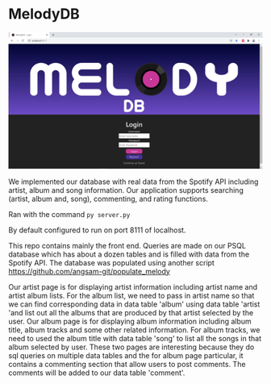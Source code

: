 # MelodyDB

<img src = "melody.png" width = 700 > 


We implemented our database with real data from the Spotify API including artist, album and song information. Our application supports searching (artist, album and, song), commenting, and rating functions.

Ran with the command ```py server.py```

By default configured to run on port 8111 of localhost.

This repo contains mainly the front end. Queries are made on our PSQL database which has about a dozen tables and is filled with data from the Spotify API. The database was populated using another script https://github.com/angsam-git/populate_melody

Our artist page is for displaying artist information including artist name and artist album lists. For the album list, we need to pass in artist name so that we can find corresponding data in data table 'album' using data table 'artist 'and list out all the albums that are produced by that artist selected by the user. Our album page is for displaying album information including album title, album tracks and some other related information. For album tracks, we need to used the album title with data table 'song' to list all the songs in that album selected by user. These two pages are interesting because they do sql queries on multiple data tables and the for album page particular, it contains a commenting section that allow users to post comments. The comments will be added to our data table 'comment'.
